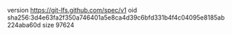 version https://git-lfs.github.com/spec/v1
oid sha256:3d4e63fa2f350a746401a5e8ca4d39c6bfd331b4f4c04095e8185ab224aba60d
size 97624
